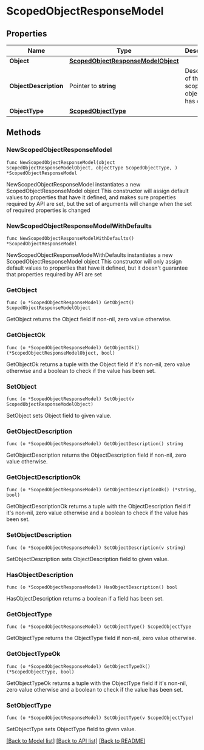 # ScopedObjectResponseModel

## Properties

Name | Type | Description | Notes
------------ | ------------- | ------------- | -------------
**Object** | [**ScopedObjectResponseModelObject**](ScopedObjectResponseModelObject.md) |  | 
**ObjectDescription** | Pointer to **string** | Description of the scoped object, if it has one. | [optional] 
**ObjectType** | [**ScopedObjectType**](ScopedObjectType.md) |  | 

## Methods

### NewScopedObjectResponseModel

`func NewScopedObjectResponseModel(object ScopedObjectResponseModelObject, objectType ScopedObjectType, ) *ScopedObjectResponseModel`

NewScopedObjectResponseModel instantiates a new ScopedObjectResponseModel object
This constructor will assign default values to properties that have it defined,
and makes sure properties required by API are set, but the set of arguments
will change when the set of required properties is changed

### NewScopedObjectResponseModelWithDefaults

`func NewScopedObjectResponseModelWithDefaults() *ScopedObjectResponseModel`

NewScopedObjectResponseModelWithDefaults instantiates a new ScopedObjectResponseModel object
This constructor will only assign default values to properties that have it defined,
but it doesn't guarantee that properties required by API are set

### GetObject

`func (o *ScopedObjectResponseModel) GetObject() ScopedObjectResponseModelObject`

GetObject returns the Object field if non-nil, zero value otherwise.

### GetObjectOk

`func (o *ScopedObjectResponseModel) GetObjectOk() (*ScopedObjectResponseModelObject, bool)`

GetObjectOk returns a tuple with the Object field if it's non-nil, zero value otherwise
and a boolean to check if the value has been set.

### SetObject

`func (o *ScopedObjectResponseModel) SetObject(v ScopedObjectResponseModelObject)`

SetObject sets Object field to given value.


### GetObjectDescription

`func (o *ScopedObjectResponseModel) GetObjectDescription() string`

GetObjectDescription returns the ObjectDescription field if non-nil, zero value otherwise.

### GetObjectDescriptionOk

`func (o *ScopedObjectResponseModel) GetObjectDescriptionOk() (*string, bool)`

GetObjectDescriptionOk returns a tuple with the ObjectDescription field if it's non-nil, zero value otherwise
and a boolean to check if the value has been set.

### SetObjectDescription

`func (o *ScopedObjectResponseModel) SetObjectDescription(v string)`

SetObjectDescription sets ObjectDescription field to given value.

### HasObjectDescription

`func (o *ScopedObjectResponseModel) HasObjectDescription() bool`

HasObjectDescription returns a boolean if a field has been set.

### GetObjectType

`func (o *ScopedObjectResponseModel) GetObjectType() ScopedObjectType`

GetObjectType returns the ObjectType field if non-nil, zero value otherwise.

### GetObjectTypeOk

`func (o *ScopedObjectResponseModel) GetObjectTypeOk() (*ScopedObjectType, bool)`

GetObjectTypeOk returns a tuple with the ObjectType field if it's non-nil, zero value otherwise
and a boolean to check if the value has been set.

### SetObjectType

`func (o *ScopedObjectResponseModel) SetObjectType(v ScopedObjectType)`

SetObjectType sets ObjectType field to given value.



[[Back to Model list]](../README.md#documentation-for-models) [[Back to API list]](../README.md#documentation-for-api-endpoints) [[Back to README]](../README.md)


